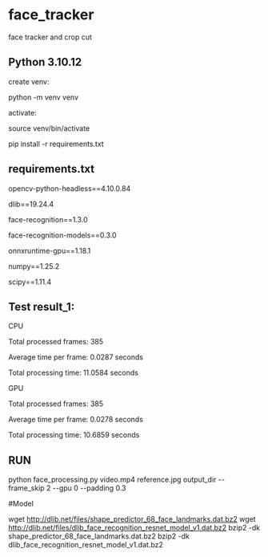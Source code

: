 # face_tracker
face tracker and crop cut

## Python 3.10.12

create venv:

python -m venv venv

activate:

source venv/bin/activate


pip install -r requirements.txt

## requirements.txt


opencv-python-headless==4.10.0.84

dlib==19.24.4

face-recognition==1.3.0

face-recognition-models==0.3.0

onnxruntime-gpu==1.18.1

numpy==1.25.2

scipy==1.11.4


## Test result_1:

CPU

Total processed frames: 385

Average time per frame: 0.0287 seconds

Total processing time: 11.0584 seconds

GPU

Total processed frames: 385

Average time per frame: 0.0278 seconds

Total processing time: 10.6859 seconds


## RUN

python face_processing.py video.mp4 reference.jpg output_dir --frame_skip 2 --gpu 0 --padding 0.3

#Model

wget http://dlib.net/files/shape_predictor_68_face_landmarks.dat.bz2
wget http://dlib.net/files/dlib_face_recognition_resnet_model_v1.dat.bz2
bzip2 -dk shape_predictor_68_face_landmarks.dat.bz2
bzip2 -dk dlib_face_recognition_resnet_model_v1.dat.bz2


